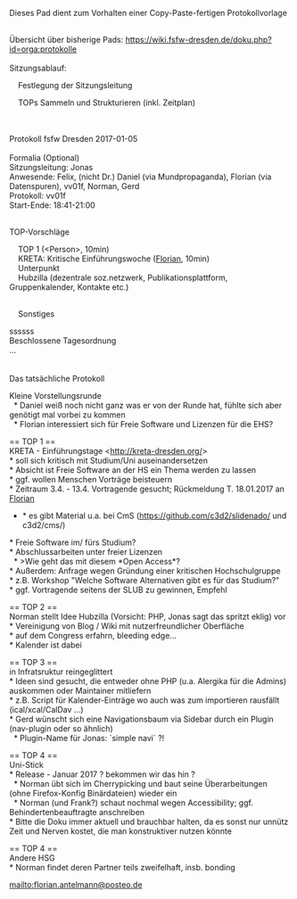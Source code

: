 Dieses Pad dient zum Vorhalten einer Copy-Paste-fertigen
Protokollvorlage  
   
  
Übersicht über bisherige Pads:
<https://wiki.fsfw-dresden.de/doku.php?id=orga:protokolle>  
   
Sitzungsablauf:  
  
    Festlegung der Sitzungsleitung  
  
    TOPs Sammeln und Strukturieren (inkl. Zeitplan)  
  
   
   
Protokoll fsfw Dresden 2017-01-05  
   
Formalia (Optional)  
Sitzungsleitung: Jonas  
Anwesende: Felix, (nicht Dr.) Daniel (via Mundpropaganda), Florian (via
Datenspuren), vv01f, Norman, Gerd  
Protokoll: vv01f  
Start-Ende: 18:41-21:00  
  
  
  
   
TOP-Vorschläge  
  
    TOP 1 (\<Person\>, 10min)  
    KRETA: Kritische Einführungswoche ([Florian], 10min)  
    Unterpunkt  
    Hubzilla (dezentrale soz.netzwerk, Publikationsplattform,
Gruppenkalender, Kontakte etc.)  
       
  
    Sonstiges  
  
ssssss  
Beschlossene Tagesordnung  
...  
   
   
Das tatsächliche Protokoll  
  
Kleine Vorstellungsrunde  
  \* Daniel weiß noch nicht ganz was er von der Runde hat, fühlte sich
aber genötigt mal vorbei zu kommen  
  \* Florian interessiert sich für Freie Software und Lizenzen für die
EHS?  
  
== TOP 1 ==  
KRETA - Einführungstage \<<http://kreta-dresden.org/>\>  
\* soll sich kritisch mit Studium/Uni auseinandersetzen  
\* Absicht ist Freie Software an der HS ein Thema werden zu lassen  
\* ggf. wollen Menschen Vorträge beisteuern  
\* Zeitraum 3.4. - 13.4. Vortragende gesucht; Rückmeldung T. 18.01.2017
an [Florian]  

-   \* es gibt Material u.a. bei CmS
    (<https://github.com/c3d2/slidenado/> und c3d2/cms/)

\* Freie Software im/ fürs Studium?  
\* Abschlussarbeiten unter freier Lizenzen  
  \* \>Wie geht das mit diesem \*Open Access\*?  
\* Außerdem: Anfrage wegen Gründung einer kritischen Hochschulgruppe  
\* z.B. Workshop "Welche Software Alternativen gibt es für das
Studium?"  
\* ggf. Vortragende seitens der SLUB zu gewinnen, Empfehl  
  
== TOP 2 ==  
Norman stellt Idee Hubzilla (Vorsicht: PHP, Jonas sagt das spritzt
eklig) vor  
\* Vereinigung von Blog / Wiki mit nutzerfreundlicher Oberfläche  
\* auf dem Congress erfahrn, bleeding edge…  
\* Kalender ist dabei  
  
== TOP 3 ==  
in Infratsruktur reingeglittert  
\* Ideen sind gesucht, die entweder ohne PHP (u.a. Alergika für die
Admins) auskommen oder Maintainer mitliefern  
\* z.B. Script für Kalender-Einträge wo auch was zum importieren
rausfällt (ical/xcal/CalDav …)  
\* Gerd wünscht sich eine Navigationsbaum via Sidebar durch ein Plugin
(nav-plugin oder so ähnlich)  
  \* Plugin-Name für Jonas: \`simple navi\` ?!  
  
== TOP 4 ==  
Uni-Stick  
\* Release - Januar 2017 ? bekommen wir das hin ?  
  \* Norman übt sich im Cherrypicking und baut seine Überarbeitungen
(ohne Firefox-Konfig Binärdateien) wieder ein  
  \* Norman (und Frank?) schaut nochmal wegen Accessibility; ggf.
Behindertenbeauftragte anschreiben  
\* Bitte die Doku immer aktuell und brauchbar halten, da es sonst nur
unnütz Zeit und Nerven kostet, die man konstruktiver nutzen könnte  
  
== TOP 4 ==  
Andere HSG  
\* Norman findet deren Partner teils zweifelhaft, insb. bonding  
  
[Florian]: 
[mailto:florian.antelmann@posteo.de](mailto:florian.antelmann@posteo.de)  
  
  


